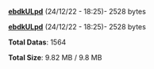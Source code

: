 [**ebdkULpd**](/data/ebdkULpd.txt) (24/12/22 - 18:25)- 2528 bytes

[**ebdkULpd**](/data/ebdkULpd.txt) (24/12/22 - 18:25)- 2528 bytes

**Total Datas**: 1564

**Total Size**: 9.82 MB / 9.8 MB